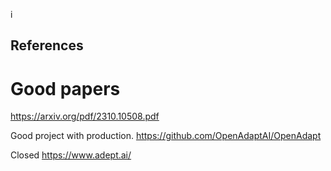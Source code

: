 i




## References

# Good papers 

https://arxiv.org/pdf/2310.10508.pdf

Good project with production.
https://github.com/OpenAdaptAI/OpenAdapt


Closed
https://www.adept.ai/

